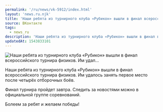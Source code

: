 ```yaml
---
permalink: '/ru/news/vk-5912/index.html'
layout: 'news.ru.njk'
title: 'Наши ребята из турнирного клуба «Рубикон» вышли в финал всероссийского турнира физиков. Им удал'
source: ВКонтакте
tags:
  - news_ru
description: 'Наши ребята из турнирного клуба «Рубикон» вышли в финал всероссийского турнира физиков. Им удал…'
updatedAt: 1543833101
---
```

![Наши ребята из турнирного клуба «Рубикон» вышли в финал всероссийского турнира физиков. Им удал…](https://sun9-30.userapi.com/impf/c851020/v851020416/5bb13/VFozLjEBFEs.jpg?size=930x332&quality=96&proxy=1&sign=fd1726a5e722e77b97589cacabd8c21e&c_uniq_tag=sKMg6ol2YjUutIau53UhdrAaIroondhS3qMG5TVY-7I&type=album)

Наши ребята из турнирного клуба «Рубикон» вышли в финал всероссийского турнира физиков. Им удалось занять первое место после четырёх отборочных боёв.

Финал турнира пройдет завтра. Следить за новостями можно в официальной группе соревнований.

Болеем за ребят и желаем победы!
